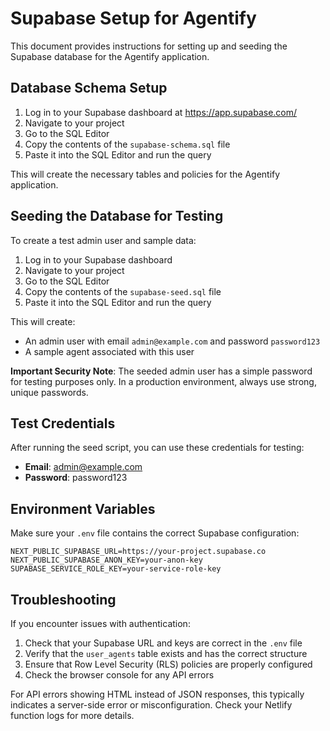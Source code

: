 # Supabase Setup for Agentify

This document provides instructions for setting up and seeding the Supabase database for the Agentify application.

## Database Schema Setup

1. Log in to your Supabase dashboard at https://app.supabase.com/
2. Navigate to your project
3. Go to the SQL Editor
4. Copy the contents of the `supabase-schema.sql` file
5. Paste it into the SQL Editor and run the query

This will create the necessary tables and policies for the Agentify application.

## Seeding the Database for Testing

To create a test admin user and sample data:

1. Log in to your Supabase dashboard
2. Navigate to your project
3. Go to the SQL Editor
4. Copy the contents of the `supabase-seed.sql` file
5. Paste it into the SQL Editor and run the query

This will create:
- An admin user with email `admin@example.com` and password `password123`
- A sample agent associated with this user

**Important Security Note**: The seeded admin user has a simple password for testing purposes only. In a production environment, always use strong, unique passwords.

## Test Credentials

After running the seed script, you can use these credentials for testing:

- **Email**: admin@example.com
- **Password**: password123

## Environment Variables

Make sure your `.env` file contains the correct Supabase configuration:

```
NEXT_PUBLIC_SUPABASE_URL=https://your-project.supabase.co
NEXT_PUBLIC_SUPABASE_ANON_KEY=your-anon-key
SUPABASE_SERVICE_ROLE_KEY=your-service-role-key
```

## Troubleshooting

If you encounter issues with authentication:

1. Check that your Supabase URL and keys are correct in the `.env` file
2. Verify that the `user_agents` table exists and has the correct structure
3. Ensure that Row Level Security (RLS) policies are properly configured
4. Check the browser console for any API errors

For API errors showing HTML instead of JSON responses, this typically indicates a server-side error or misconfiguration. Check your Netlify function logs for more details.
